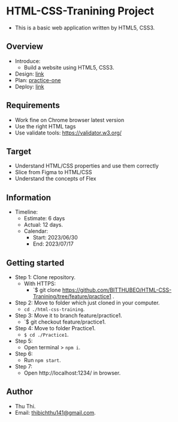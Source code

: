 # HTML-CSS-Tranining Project
- This is a basic web application written by HTML5, CSS3.

## Overview
- Introduce:
  - Build a website using HTML5, CSS3.
- Design: [link](<https://www.figma.com/file/EU7YtWp4zSAzwJ67VVNv3k/Web%2FMobile-%E2%80%94-Template-Website-(Community)?node-id=3%3A17&mode=dev>)
- Plan: [practice-one](https://docs.google.com/document/d/1oUYOh4dNlgiXUb9zFs2pPquenpI5km3scWYhnjrYl7I/edit)
- Deploy: [link](https://html-css-practice1-bitthubeo.vercel.app/)

## Requirements

- Work fine on Chrome browser latest version
- Use the right HTML tags
- Use validate tools: https://validator.w3.org/

## Target

- Understand HTML/CSS properties and use them correctly
- Slice from Figma to HTML/CSS
- Understand the concepts of Flex

## Information

- Timeline:
  - Estimate: 6 days
  - Actual: 12 days.
  - Calendar:
    - Start: 2023/06/30
    - End: 2023/07/17

## Getting started

- Step 1: Clone repository.
  - With HTTPS:
    - `$ git clone https://github.com/BITTHUBEO/HTML-CSS-Tranining/tree/feature/practice1 .
- Step 2: Move to folder which just cloned in your computer.
  - `cd ./html-css-training`.
- Step 3: Move it to branch feature/practice1.
  - `$ git checkout feature/practice1.
- Step 4: Move to folder Practice1.
  - `$ cd ./Practice1`.
- Step 5:
  - Open terminal > `npm i`.
- Step 6:
  - Run `npm start`.
- Step 7:
  - Open http://localhost:1234/ in browser.

## Author

- Thu Thi.
- Email: [thibichthu141@gmail.com](thibichthu141@gmail.com).
